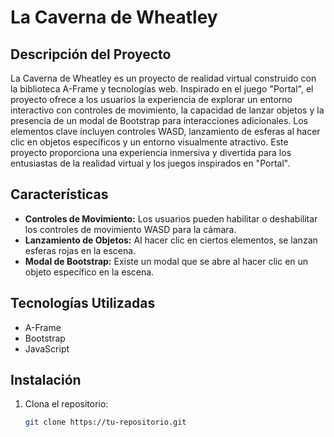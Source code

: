 # La Caverna de Wheatley

## Descripción del Proyecto

La Caverna de Wheatley es un proyecto de realidad virtual construido con la biblioteca A-Frame y tecnologías web. Inspirado en el juego "Portal", el proyecto ofrece a los usuarios la experiencia de explorar un entorno interactivo con controles de movimiento, la capacidad de lanzar objetos y la presencia de un modal de Bootstrap para interacciones adicionales. Los elementos clave incluyen controles WASD, lanzamiento de esferas al hacer clic en objetos específicos y un entorno visualmente atractivo. Este proyecto proporciona una experiencia inmersiva y divertida para los entusiastas de la realidad virtual y los juegos inspirados en "Portal".

## Características

- **Controles de Movimiento:** Los usuarios pueden habilitar o deshabilitar los controles de movimiento WASD para la cámara.
- **Lanzamiento de Objetos:** Al hacer clic en ciertos elementos, se lanzan esferas rojas en la escena.
- **Modal de Bootstrap:** Existe un modal que se abre al hacer clic en un objeto específico en la escena.

## Tecnologías Utilizadas

- A-Frame
- Bootstrap
- JavaScript

## Instalación

1. Clona el repositorio:

   ```bash
   git clone https://tu-repositorio.git

